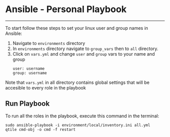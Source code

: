 # Ansible - Personal Playbook
--------

To start follow these steps to set your linux user and group names in Ansible:
1. Navigate to `environments` directory
2. In `environments` directory navigate to `group_vars` then to `all` directory.
3. Click on `vars.yml` and change `user` and `group` vars to your name and group
    ```
    user: username
    group: username
    ```
Note that `vars.yml` in all directory contains global settings that will be accesible to every role in the playbook



## Run Playbook
To run all the roles in the playbook, execute this command in the terminal:
```
sudo ansible-playbook -i environment/local/inventory.ini all.yml 
qtile cmd-obj -o cmd -f restart
```